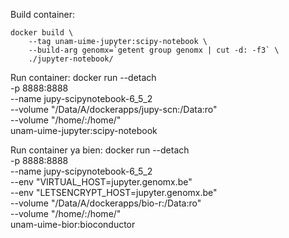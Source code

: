 Build container:

    docker build \
        --tag unam-uime-jupyter:scipy-notebook \
        --build-arg genomx=`getent group genomx | cut -d: -f3` \
        ./jupyter-notebook/

Run container:
    docker run --detach \
        -p 8888:8888 \
        --name jupy-scipynotebook-6_5_2\
        --volume "/Data/A/dockerapps/jupy-scn:/Data:ro" \
        --volume "/home/:/home/" \
        unam-uime-jupyter:scipy-notebook

Run container ya bien:
    docker run --detach \
        -p 8888:8888 \
        --name jupy-scipynotebook-6_5_2\
        --env "VIRTUAL_HOST=jupyter.genomx.be" \
        --env "LETSENCRYPT_HOST=jupyter.genomx.be" \
        --volume "/Data/A/dockerapps/bio-r:/Data:ro" \
        --volume "/home/:/home/" \
        unam-uime-bior:bioconductor 
